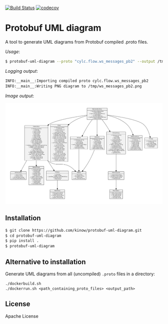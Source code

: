[![Build Status](https://travis-ci.org/kinow/protobuf-uml-diagram.svg?branch=master)](https://travis-ci.org/kinow/protobuf-uml-diagram)
[![codecov](https://codecov.io/gh/kinow/protobuf-uml-diagram/branch/master/graph/badge.svg)](https://codecov.io/gh/kinow/protobuf-uml-diagram)


# Protobuf UML diagram

A tool to generate UML diagrams from Protobuf compiled .proto files.

_Usage_:

```bash
$ protobuf-uml-diagram --proto "cylc.flow.ws_messages_pb2" --output /tmp/
```

_Logging output_:

```bash
INFO:__main__:Importing compiled proto cylc.flow.ws_messages_pb2
INFO:__main__:Writing PNG diagram to /tmp/ws_messages_pb2.png
```

_Image output_:

![example output](example-output.png "Example output")

## Installation

```bash
$ git clone https://github.com/kinow/protobuf-uml-diagram.git
$ cd protobuf-uml-diagram
$ pip install .
$ protobuf-uml-diagram
```

## Alternative to installation

Generate UML diagrams from all (uncompiled) `.proto` files in a directory:

```
./dockerbuild.sh
./dockerrun.sh <path_containing_proto_files> <output_path>
```

## License

Apache License
